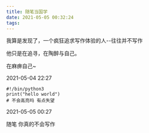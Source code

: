 ```yaml
---
title: 随笔当国学
date: 2021-05-05 00:32:24
tags:
---
```




我算是发现了，一个疯狂追求写作体验的人--往往并不写作

他只是在追寻，在陶醉与自己。

在麻痹自己~

2021-05-04 22:27

```python3
#!/bin/python3
print("hello world")
# 不会高亮吗 有点失望
```

2021-05-05 00:27

随笔 你真的不会写作

